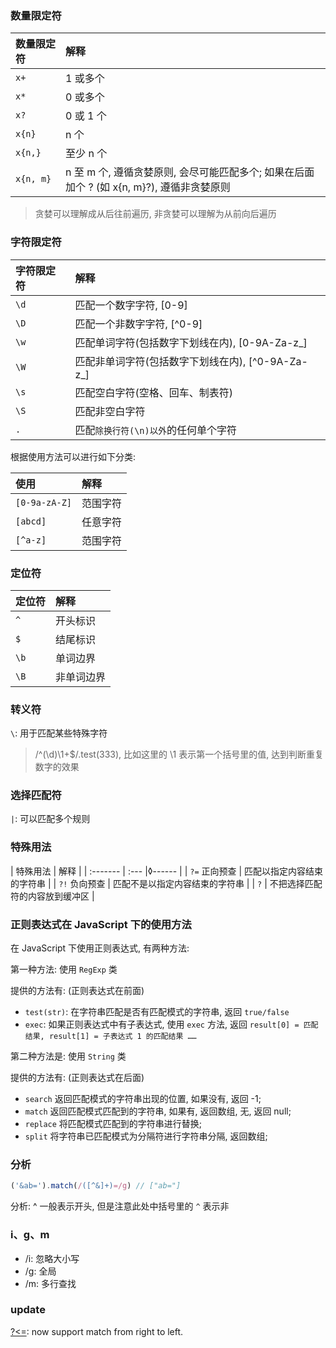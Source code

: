 <!--
abbrlink: 81uasrob
-->

### 数量限定符

| 数量限定符 | 解释                                                                                      |
| :--------- | :---------------------------------------------------------------------------------------- |
| `x+`       | 1 或多个                                                                                  |
| `x*`       | 0 或多个                                                                                  |
| `x?`       | 0 或 1 个                                                                                 |
| `x{n}`     | n 个                                                                                      |
| `x{n,}`    | 至少 n 个                                                                                 |
| `x{n, m}`  | n 至 m 个, 遵循贪婪原则, 会尽可能匹配多个; 如果在后面加个 ? (如 x{n, m}?), 遵循非贪婪原则 |

> 贪婪可以理解成从后往前遍历, 非贪婪可以理解为从前向后遍历

### 字符限定符

| 字符限定符 | 解释                                              |
| :--------- | :------------------------------------------------ |
| `\d`       | 匹配一个数字字符, [0-9]                           |
| `\D`       | 匹配一个非数字字符, [^0-9]                        |
| `\w`       | 匹配单词字符(包括数字下划线在内), [0-9A-Za-z_]    |
| `\W`       | 匹配非单词字符(包括数字下划线在内), [^0-9A-Za-z_] |
| `\s`       | 匹配空白字符(空格、回车、制表符)                  |
| `\S`       | 匹配非空白字符                                    |
| `.`        | 匹配`除换行符(\n)以外`的任何单个字符              |

根据使用方法可以进行如下分类:

| 使用          | 解释     |
| :------------ | :------- |
| `[0-9a-zA-Z]` | 范围字符 |
| `[abcd]`      | 任意字符 |
| `[^a-z]`      | 范围字符 |

### 定位符

| 定位符 | 解释       |
| :----- | :--------- |
| `^`    | 开头标识   |
| `$`    | 结尾标识   |
| `\b`   | 单词边界   |
| `\B`   | 非单词边界 |

### 转义符

`\`: 用于匹配某些特殊字符

> /^(\d)\1+$/.test(333), 比如这里的 \1 表示第一个括号里的值, 达到判断重复数字的效果

### 选择匹配符

`|`: 可以匹配多个规则

### 特殊用法

| 特殊用法 | 解释 |
| :------- | :--- |◊------ |
| `?=` 正向预查 |   匹配以指定内容结束的字符串   |
| `?!` 负向预查 | 匹配不是以指定内容结束的字符串 |
|      `?`      | 不把选择匹配符的内容放到缓冲区 |

### 正则表达式在 JavaScript 下的使用方法

在 JavaScript 下使用正则表达式, 有两种方法:

第一种方法: 使用 `RegExp` 类

提供的方法有: (正则表达式在前面)

* `test(str)`: 在字符串匹配是否有匹配模式的字符串, 返回 `true/false`
* `exec`: 如果正则表达式中有子表达式, 使用 `exec` 方法, 返回 `result[0] = 匹配结果, result[1] = 子表达式 1 的匹配结果 ……`

第二种方法是: 使用 `String` 类

提供的方法有: (正则表达式在后面)

* `search` 返回匹配模式的字符串出现的位置, 如果没有, 返回 -1;
* `match` 返回匹配模式匹配到的字符串, 如果有, 返回数组, 无, 返回 null;
* `replace` 将匹配模式匹配到的字符串进行替换;
* `split` 将字符串已匹配模式为分隔符进行字符串分隔, 返回数组;

### 分析

```js
('&ab=').match(/([^&]+)=/g) // ["ab="]
```

分析: ^ 一般表示开头, 但是注意此处中括号里的 `^` 表示非

### i、g、m

* /i: 忽略大小写
* /g: 全局
* /m: 多行查找

### update

[?<=](https://github.com/tc39/proposal-regexp-lookbehind): now support match from right to left.
